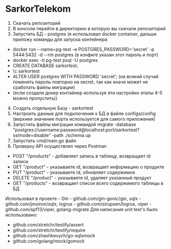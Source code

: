 # SarkorTelekom
1) Скачать репозиторий
2) В консоли перейти в директорию в которую вы скачали репозиторий
3) Запустить БД - postgres (я использовал docker container, дальше приложу команды для запуска контейнера
- docker run --name=pg-test -e POSTGRES_PASSWORD='secret' -p 5444:5432 -d --rm postgres (в конфиге указан этот пароль и порт)
- docker exec -ti pg-test psql -U postgres
- CREATE DATABASE sarkortest;
- \c sarkortest
- ALTER USER postgres WITH PASSWORD 'secret'; (на всякий случай поменять пароль повторно на secret, так как иначе может не сработать файлы миграции)
- (если создали докер контайнер используя эти настройки этапы 4-5 можно пропустить))
4) Создать отдельную Базу - sarkortest
5) Настроить данные для подключения к БД в файле configs/config (верхнее значение порта используется для самого приложения)
6) Запустить файлы миграции командой
migrate -database "postgres://username:password@localhost:port/sarkortest?sslmode=disable" -path ./schema up
7) Запустить cmd/main.go файл
8) Проверку API осуществлял через Postman
- POST "/products" - добавляет запись в таблицу, возвращает id записи
- GET "/product" - указываете id, возвращает информацию о продукте
- PUT "/product" - указываете id, обновляет содержимое
- DELETE "/product" - указываете id, удаляет указанный продукт
- GET "/products" -  возвращает список всего содержимого таблицы в БД 


Использовал в проекте - Gin - github.com/gin-gonic/gin, 
  sqlx - github.com/jmoiron/sqlx, 
  logrus - github.com/sirupsen/logrus, 
  viper - github.com/spf13/viper,
  golang-migrate
Для написания unit test's было использовано:
-	github.com/stretchr/testify/assert
- github.com/stretchr/testify/require
- github.com/zhashkevych/go-sqlxmock
- github.com/golang/mock/gomock

